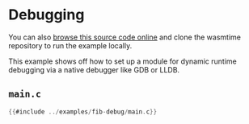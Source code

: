 # Debugging

You can also [browse this source code online][code] and clone the wasmtime
repository to run the example locally.

[code]: https://github.com/bytecodealliance/wasmtime/blob/main/examples/fib-debug/main.c

This example shows off how to set up a module for dynamic runtime debugging via
a native debugger like GDB or LLDB.

## `main.c`

```c
{{#include ../examples/fib-debug/main.c}}
```
